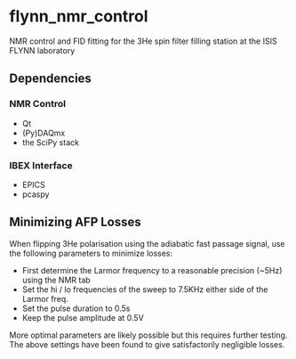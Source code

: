 # flynn_nmr_control
NMR control and FID fitting for the 3He spin filter filling station at the ISIS FLYNN laboratory

## Dependencies

### NMR Control

- Qt
- (Py)DAQmx
- the SciPy stack

### IBEX Interface

- EPICS
- pcaspy

## Minimizing AFP Losses

When flipping 3He polarisation using the adiabatic fast passage signal, use the following parameters to minimize losses:

- First determine the Larmor frequency to a reasonable precision (~5Hz) using the NMR tab
- Set the hi / lo frequencies of the sweep to 7.5KHz either side of the Larmor freq.
- Set the pulse duration to 0.5s
- Keep the pulse amplitude at 0.5V

More optimal parameters are likely possible but this requires further testing. The above settings have been found to give satisfactorily negligible losses.